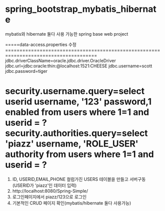 # spring_bootstrap_mybatis_hibernate

mybatis와 hibernate 둘다 사용 가능한 spring base web project

=====data-access.properties 수정======================================================================================
jdbc.driverClassName=oracle.jdbc.driver.OracleDriver
jdbc.url=jdbc:oracle:thin:@localhost:1521:CHEESE
jdbc.username=scott
jdbc.password=tiger

security.username.query=select userid username, '123' password,1 enabled from users where 1=1 and userid = ?
security.authorities.query=select 'piazz' username, 'ROLE_USER' authority from users where 1=1 and userid = ?
================================================================================================================


 1. ID, USERID,EMAIL,PHONE 컬럼가진 USERS 테이블을 만들고 서버구동(USERID가 'piazz'인 데이터 입력)
 2. http://localhost:8080/Spring-Simple/    
 3. 로그인페이지에서 piazz/123으로 로그인
 4. 기본적인 CRUD 페이지 확인(mybatis/hibernate 둘다 사용가능)
 
